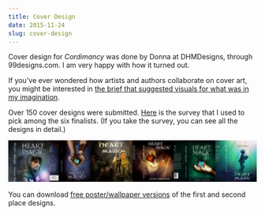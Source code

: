 ```yaml
---
title: Cover Design
date: 2015-11-24
slug: cover-design
---
```

Cover design for <em>Cordimancy</em> was done by Donna at DHMDesigns, through 99designs.com. I am very happy with how it turned out.

If you've ever wondered how artists and authors collaborate on cover art, you might be interested in <a href="http://99designs.com/book-cover-design/contests/cover-fantasy-novel-heart-magic-559900/brief" target="_blank">the brief that suggested visuals for what was in my imagination</a>.

Over 150 cover designs were submitted. <a href="https://www.surveymonkey.com/r/cordimancy-cover" target="_blank">Here</a> is the survey that I used to pick among the six finalists. (If you take the survey, you can see all the designs in detail.)

<img src="assets/screen-shot-2015-11-24-at-12-03-06-am.png?w=640" />

You can download <a href="free-wallpaper">free poster/wallpaper versions</a> of the first and second place designs.